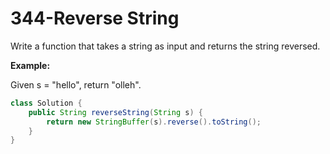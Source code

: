 # 344-Reverse String

Write a function that takes a string as input and returns the string reversed.

**Example:**

Given s = "hello", return "olleh".


```java
class Solution {
    public String reverseString(String s) {
        return new StringBuffer(s).reverse().toString();
    }
}
```
